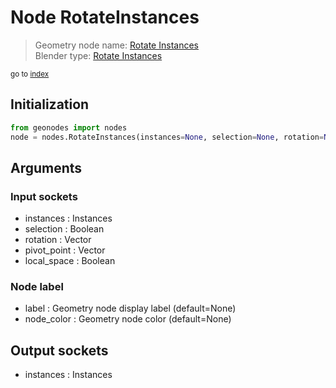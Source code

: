 
# Node RotateInstances

> Geometry node name: [Rotate Instances](https://docs.blender.org/manual/en/latest/modeling/geometry_nodes/instances/rotate_instances.html)<br>
  Blender type: [Rotate Instances](https://docs.blender.org/api/current/bpy.types.GeometryNodeRotateInstances.html)
  
<sub>go to [index](index.md)</sub>

## Initialization

```python
from geonodes import nodes
node = nodes.RotateInstances(instances=None, selection=None, rotation=None, pivot_point=None, local_space=None, label=None, node_color=None)
```



## Arguments


### Input sockets

- instances : Instances
- selection : Boolean
- rotation : Vector
- pivot_point : Vector
- local_space : Boolean

### Node label

- label : Geometry node display label (default=None)
- node_color : Geometry node color (default=None)

## Output sockets

- instances : Instances
